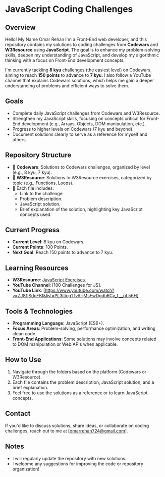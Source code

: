 # JavaScript Coding Challenges

## Overview
Hello! My Name Omar Rehan  I'm a Front-End web developer, and this repository contains my solutions to coding challenges from **Codewars** and **W3Resource** using **JavaScript**. The goal is to enhance my problem-solving skills, deepen my understanding of JavaScript, and develop my algorithmic thinking with a focus on Front-End development concepts.

I'm currently tackling **8 kyu** challenges (the easiest level) on Codewars, aiming to reach **150 points** to advance to **7 kyu**. I also follow a YouTube channel that explains Codewars solutions, which helps me gain a deeper understanding of problems and efficient ways to solve them.

## Goals
- Complete daily JavaScript challenges from Codewars and W3Resource.
- Strengthen my JavaScript skills, focusing on concepts critical for Front-End development (e.g., Arrays, Objects, DOM manipulation, etc.).
- Progress to higher levels on Codewars (7 kyu and beyond).
- Document solutions clearly to serve as a reference for myself and others.

## Repository Structure
- 📁 **Codewars**: Solutions to Codewars challenges, organized by level (e.g., 8 kyu, 7 kyu).
- 📁 **W3Resource**: Solutions to W3Resource exercises, categorized by topic (e.g., Functions, Loops).
- 📝 Each file includes:
  - Link to the challenge.
  - Problem description.
  - JavaScript solution.
  - Brief explanation of the solution, highlighting key JavaScript concepts used.

## Current Progress
- **Current Level**: 8 kyu on Codewars.
- **Current Points**: 100 Points.
- **Next Goal**: Reach 150 points to advance to 7 kyu.

## Learning Resources
- **W3Resource**: [JavaScript Exercises](https://www.w3resource.com/javascript-exercises/).
- **YouTube Channel**: [100 Challenges for JS].
- **YouTube Link**: [https://www.youtube.com/watch?v=ZJ81jSdoFKI&list=PL3iticg1TvA-jMsFwDgdb6Cy_L__qL56H].

## Tools & Technologies
- **Programming Language**: JavaScript (ES6+).
- **Focus Areas**: Problem-solving, performance optimization, and writing clean code.
- **Front-End Applications**: Some solutions may involve concepts related to DOM manipulation or Web APIs when applicable.

## How to Use
1. Navigate through the folders based on the platform (Codewars or W3Resource).
2. Each file contains the problem description, JavaScript solution, and a brief explanation.
3. Feel free to use the solutions as a reference or to learn JavaScript concepts.

## Contact
If you'd like to discuss solutions, share ideas, or collaborate on coding challenges, reach out to me at [omarrehan724@gmail.com].

## Notes
- I will regularly update the repository with new solutions.
- I welcome any suggestions for improving the code or repository organization!